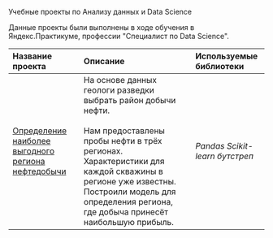 Учебные проекты по Анализу данных и Data Science

Данные проекты были выполнены в ходе обучения в Яндекс.Практикуме, профессии "Специалист по Data Science".

| Название проекта | Описание | Используемые библиотеки | 
| :---------------------- | :---------------------- | :---------------------- | 
| [Определение наиболее выгодного региона нефтедобычи](08_region_oil_production) | На основе данных геологи разведки выбрать район добычи нефти. <br><br>Нам предоставлены пробы нефти в трёх регионах. Характеристики для каждой скважины в регионе уже известны. Построили модель для определения региона, где добыча принесёт наибольшую прибыль. | *Pandas Scikit-learn бутстреп* | 

